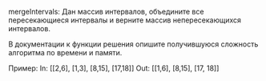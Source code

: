 mergeIntervals:
Дан массив интервалов, объедините все пересекающиеся интервалы и верните массив непересекающихся интервалов.

В документации к функции решения опишите получившуюся сложность алгоритма по времени и памяти.

Пример:
In: [[2,6], [1,3], [8,15], [17,18]]
Out: [[1,6], [8,15], [17, 18]]
